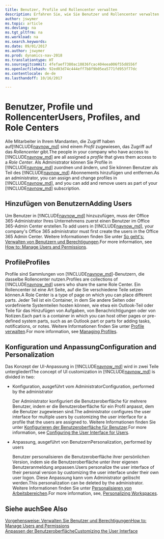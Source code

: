 ```yaml
---
title: Benutzer, Profile und Rollencenter verwalten
description: Erfahren Sie, wie Sie Benutzer und Rollencenter verwalten.
author: jswymer
ms.topic: article
ms.devlang: na
ms.tgt_pltfrm: na
ms.workload: na
ms.search.keywords: 
ms.date: 09/01/2017
ms.author: jswymer
ms.prod: dynamics-nav-2018
ms.translationtype: HT
ms.sourcegitcommit: 4fefaef7380ac10836fcac404eea006f55d8556f
ms.openlocfilehash: 92ed03d74c444eff7b8f9b05ea5771fd953f77dc
ms.contentlocale: de-de
ms.lasthandoff: 10/16/2017

---
```

# <a name="users-profiles-and-role-centers"></a><span data-ttu-id="7a018-103">Benutzer, Profile und Rollencenter</span><span class="sxs-lookup"><span data-stu-id="7a018-103">Users, Profiles, and Role Centers</span></span>
<span data-ttu-id="7a018-104">Alle Mitarbeiter in Ihrem Mandanten, die Zugriff haben auf[!INCLUDE[navnow_md](includes/navnow_md.md)] sind einem *Profil* zugewiesen, das Zugriff  auf das *Rollencenter* gibt.</span><span class="sxs-lookup"><span data-stu-id="7a018-104">The people in your company who have access to [!INCLUDE[navnow_md](includes/navnow_md.md)] are all assigned a *profile* that gives them access to a *Role Center*.</span></span> <span data-ttu-id="7a018-105">Als Administrator können Sie Profile in [!INCLUDE[navnow_md](includes/navnow_md.md)] zuordnen und ändern, und Sie können Benutzer als Teil des [!INCLUDE[navnow_md](includes/navnow_md.md)] Abonnements hinzufügen und  entfernen.</span><span class="sxs-lookup"><span data-stu-id="7a018-105">As an administrator, you can assign and change profiles in [!INCLUDE[navnow_md](includes/navnow_md.md)], and you can add and remove users as part of your [!INCLUDE[navnow_md](includes/navnow_md.md)] subscription.</span></span>  

## <a name="adding-users"></a><span data-ttu-id="7a018-106">Hinzufügen von Benutzern</span><span class="sxs-lookup"><span data-stu-id="7a018-106">Adding Users</span></span>
<span data-ttu-id="7a018-107">Um Benutzer in [!INCLUDE[navnow_md](includes/navnow_md.md)] hinzuzufügen, muss der Office 365-Administrator Ihres Unternehmens zuerst einen Benutzer im Office 365-Admin Center erstellen.</span><span class="sxs-lookup"><span data-stu-id="7a018-107">To add users in [!INCLUDE[navnow_md](includes/navnow_md.md)], your company's Office 365 administrator must first create the users in the Office 365 Admin Center.</span></span> <span data-ttu-id="7a018-108">Weitere Informationen finden Sie unter [So geht's: Verwalten von Benutzern und Berechtigungen](ui-how-users-permissions.md).</span><span class="sxs-lookup"><span data-stu-id="7a018-108">For more information, see [How to: Manage Users and Permissions](ui-how-users-permissions.md).</span></span>  

## <a name="profiles"></a><span data-ttu-id="7a018-109">Profile</span><span class="sxs-lookup"><span data-stu-id="7a018-109">Profiles</span></span>
<span data-ttu-id="7a018-110">Profile sind Sammlungen von [!INCLUDE[navnow_md](includes/navnow_md.md)]-Benutzern, die dasselbe Rollencenter nutzen.</span><span class="sxs-lookup"><span data-stu-id="7a018-110">Profiles are collections of [!INCLUDE[navnow_md](includes/navnow_md.md)] users who share the same Role Center.</span></span> <span data-ttu-id="7a018-111">Ein Rollencenter ist eine Art Seite, auf die Sie verschiedene Teile setzen können.</span><span class="sxs-lookup"><span data-stu-id="7a018-111">A Role Center is a type of page on which you can place different parts.</span></span> <span data-ttu-id="7a018-112">Jeder Teil ist ein Container, in dem Sie andere Seiten oder vordefinierte Systemteilen hosten können, wie etwa ein Outlook-Teil oder Teile für das Hinzufügen von Aufgaben, von Benachrichtigungen oder von Notizen.</span><span class="sxs-lookup"><span data-stu-id="7a018-112">Each part is a container in which you can host other pages or pre-defined system parts, such as an Outlook part or parts for adding tasks, notifications, or notes.</span></span> <span data-ttu-id="7a018-113">Weitere Informationen finden Sie unter [Profile verwalten](admin-profiles.md).</span><span class="sxs-lookup"><span data-stu-id="7a018-113">For more information, see [Managing Profiles](admin-profiles.md).</span></span>

## <a name="configuration-and-personalization"></a><span data-ttu-id="7a018-114">Konfiguration und Anpassung</span><span class="sxs-lookup"><span data-stu-id="7a018-114">Configuration and Personalization</span></span>
<span data-ttu-id="7a018-115">Das Konzept der UI-Anpassung in [!INCLUDE[navnow_md](includes/navnow_md.md)] wird in zwei Teile untergliedert</span><span class="sxs-lookup"><span data-stu-id="7a018-115">The concept of UI customization in [!INCLUDE[navnow_md](includes/navnow_md.md)] is divided in two:</span></span>  

-   <span data-ttu-id="7a018-116">Konfiguration, ausgeführt vom Administrator</span><span class="sxs-lookup"><span data-stu-id="7a018-116">Configuration, performed by the administrator</span></span>  

    <span data-ttu-id="7a018-117">Der Administrator konfiguriert die Benutzeroberfläche für mehrere Benutzer, indem er die Benutzeroberfläche für ein Profil anpasst, dem die Benutzer zugewiesen sind.</span><span class="sxs-lookup"><span data-stu-id="7a018-117">The administrator configures the user interface for multiple users by customizing the user interface for a profile that the users are assigned to.</span></span> <span data-ttu-id="7a018-118">Weitere Informationen finden Sie unter [Konfigurieren der Benutzeroberfläche für Benutzer](admin-configure-user-interface.md).</span><span class="sxs-lookup"><span data-stu-id="7a018-118">For more information, see [Configuring the User Interface for Users](admin-configure-user-interface.md).</span></span> 

-   <span data-ttu-id="7a018-119">Anpassung, ausgeführt von Benutzern</span><span class="sxs-lookup"><span data-stu-id="7a018-119">Personalization, performed by users</span></span>  

    <span data-ttu-id="7a018-120">Benutzer personalisieren die Benutzeroberfläche ihrer persönlichen Version, indem sie die Benutzeroberfläche unter ihrer eigenen Benutzeranmeldung anpassen.</span><span class="sxs-lookup"><span data-stu-id="7a018-120">Users personalize the user interface of their personal version by customizing the user interface under their own user logon.</span></span> <span data-ttu-id="7a018-121">Diese Anpassung kann vom Administrator gelöscht werden.</span><span class="sxs-lookup"><span data-stu-id="7a018-121">This personalization can be deleted by the administrator.</span></span> <span data-ttu-id="7a018-122">Weitere Informationen finden Sie unter [Personalisieren von Arbeitsbereichen](ui-personalization-overview.md).</span><span class="sxs-lookup"><span data-stu-id="7a018-122">For more information, see, [Personalizing Workspaces](ui-personalization-overview.md).</span></span> 

## <a name="see-also"></a><span data-ttu-id="7a018-123">Siehe auch</span><span class="sxs-lookup"><span data-stu-id="7a018-123">See Also</span></span>  
[<span data-ttu-id="7a018-124">Vorgehensweise: Verwalten Sie Benutzer und Berechtigungen</span><span class="sxs-lookup"><span data-stu-id="7a018-124">How to: Manage Users and Permissions</span></span>](ui-how-users-permissions.md)  
[<span data-ttu-id="7a018-125">Anpassen der Benutzeroberfläche</span><span class="sxs-lookup"><span data-stu-id="7a018-125">Customizing the User Interface</span></span>](ui-customizing-overview.md)   
<!-- [Security Overview](../Security%20Overview.md)-->

